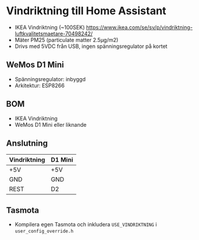 # Vindriktning till Home Assistant

* IKEA Vindriktning (~100SEK) https://www.ikea.com/se/sv/p/vindriktning-luftkvalitetsmaetare-70498242/
* Mäter PM25 (particulate matter 2.5µg/m2)
* Drivs med 5VDC från USB, ingen spänningsregulator på kortet

## WeMos D1 Mini

* Spänningsregulator: inbyggd
* Arkitektur: ESP8266 

## BOM

* IKEA Vindriktning
* WeMos D1 Mini eller liknande

## Anslutning

| Vindriktning | D1 Mini |
|--|--|
| +5V | +5V |
| GND | GND |
| REST | D2 |

## Tasmota

* Kompilera egen Tasmota och inkludera ```USE_VINDRIKTNING``` i ```user_config_override.h``` 
